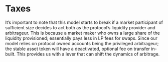 # Taxes

It’s important to note that this model starts to break if a market participant of sufficient size decides to act both as the protocol’s liquidity provider and arbitrageur. This is because a market maker who owns a large share of the liquidity provisioned; essentially pays less in LP fees for swaps. Since our model relies on protocol owned accounts being the privileged arbitrageur; the stable asset token will have a deactivated, optional fee on transfer in-built. This provides us with a lever that can shift the dynamics of arbitrage.
